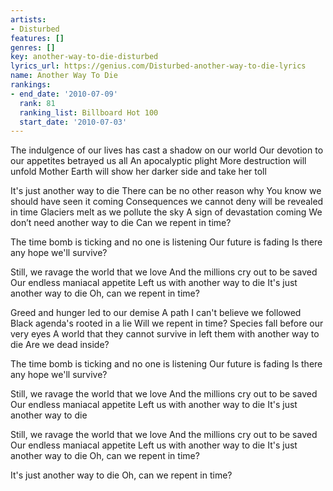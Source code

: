 ```yaml
---
artists:
- Disturbed
features: []
genres: []
key: another-way-to-die-disturbed
lyrics_url: https://genius.com/Disturbed-another-way-to-die-lyrics
name: Another Way To Die
rankings:
- end_date: '2010-07-09'
  rank: 81
  ranking_list: Billboard Hot 100
  start_date: '2010-07-03'
---
```

The indulgence of our lives has cast a shadow on our world
Our devotion to our appetites betrayed us all
An apocalyptic plight
More destruction will unfold
Mother Earth will show her darker side and take her toll


It's just another way to die
There can be no other reason why
You know we should have seen it coming
Consequences we cannot deny will be revealed in time
Glaciers melt as we pollute the sky
A sign of devastation coming
We don’t need another way to die
Can we repent in time?


The time bomb is ticking and no one is listening
Our future is fading
Is there any hope we'll survive?


Still, we ravage the world that we love
And the millions cry out to be saved
Our endless maniacal appetite
Left us with another way to die
It's just another way to die
Oh, can we repent in time?


Greed and hunger led to our demise
A path I can't believe we followed
Black agenda's rooted in a lie
Will we repent in time?
Species fall before our very eyes
A world that they cannot survive in left them with another way to die
Are we dead inside?


The time bomb is ticking and no one is listening
Our future is fading
Is there any hope we'll survive?


Still, we ravage the world that we love
And the millions cry out to be saved
Our endless maniacal appetite
Left us with another way to die
It's just another way to die


Still, we ravage the world that we love
And the millions cry out to be saved
Our endless maniacal appetite
Left us with another way to die
It's just another way to die
Oh, can we repent in time?


It's just another way to die
Oh, can we repent in time?
